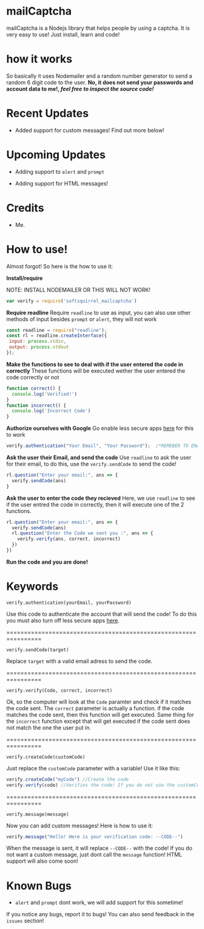 # mailCaptcha
mailCaptcha is a Nodejs library that helps people by using a captcha. It is very easy to use! Just install, learn and code!

# how it works
So basically it uses Nodemailer and a random number generator to send a random 6 digit code to the user. **No, it does not send your passwords and account data to me!, *feel free to inspect the source code!***

# Recent Updates
- Added support for custom messages! Find out more below!
# Upcoming Updates
- Adding support to `alert` and `prompt`

- Adding support for HTML messages!
# Credits
- Me.


# How to use!
Almost forgot! So here is the how to use it:

**Install/require**

NOTE: INSTALL NODEMAILER OR THIS WILL NOT WORK!
```js
var verify = require('softsquirrel_mailcaptcha')
```
**Require readline**
Require `readline` to use as input, you can also use other methods of input besides `prompt` or `alert`, they will not work
 ```js
 const readline = require("readline");
const rl = readline.createInterface({
  input: process.stdin,
  output: process.stdout
});
```
**Make the functions to see to deal with if the user entered the code in correctly**
These functions will be executed wether the user entered the code correctly or not
```js
function correct() {
  console.log('Verified!')
}
function incorrect() {
  console.log('Incorrect Code')
}
```
**Authorize ourselves with Google**
Go enable less secure apps [here](https://myaccount.google.com/u/1/lesssecureapps?pli=1&rapt=AEjHL4O5Q6vEvF1y1Mjg3JuVU_VP1TaUoGdovZpX-6vKFwhFR6FZBypztEYxFK21xAPmpoGVr2vbWwMgluP9npdP72XVpInavw) for this to work
```js
verify.authentication("Your Email", "Your Password");  /*REMEBER TO ENABLE LESS SECURE APPS*/
```
**Ask the user their Email, and send the code**
Use `readline` to ask the user for their email, to do this, use the `verify.sendCode` to send the code!
```js
rl.question("Enter your email:", ans => {
  verify.sendCode(ans)
}
```
**Ask the user to enter the code they recieved**
Here, we use `readline` to see if the user entred the code in correctly, then it will execute one of the 2 functions.
```js
rl.question("Enter your email:", ans => {
  verify.sendCode(ans)
  rl.question("Enter the Code we sent you :", ans => {
    verify.verify(ans, correct, incorrect)
  })
})
```
**Run the code and you are done!**

# Keywords
`verify.authentication(yourEmail, yourPassword)`

Use this code to authenticate the account that will send the code! To do this you must also turn off less secure apps [here](https://myaccount.google.com/u/1/lesssecureapps?pli=1&rapt=AEjHL4O5Q6vEvF1y1Mjg3JuVU_VP1TaUoGdovZpX-6vKFwhFR6FZBypztEYxFK21xAPmpoGVr2vbWwMgluP9npdP72XVpInavw).

================================================================

`verify.sendCode(target)`

Replace `target` with a valid email adress to send the code.

================================================================

`verify.verify(Code, correct, incorrect)`

Ok, so the computer will look at the `Code` paramter and check if it matches the code sent. The `correct` parameter is actually a function. if the code matches the code sent, then this function will get executed. Same thing for the `incorrect` function except that will get executed if the code sent does not match the one the user put in.


================================================================

`verify.createCode(customCode)`

Just replace the `customCode` parameter with a variable! Use it like this:
```js
verify.createCode("myCode") //Create the code
verify.verify(code) //Verifies the code! If you do not use the customCode function, it will just give you a random 6 digit code
```
================================================================

`verify.message(message)`

Now you can add custom messages! Here is how to use it:
```js
verify.message("Hello! Here is your verification code: --CODE--")
```
When the message is sent, it will replace `--CODE--` with the code! If you do not want a custom message, just dont call the `message` function! HTML support will also come soon!
# Known Bugs

- `alert` and `prompt` dont work, we will add support for this sometime! 

If you notice any bugs, report it to bugs! You can also send feedback in the `issues` section!
